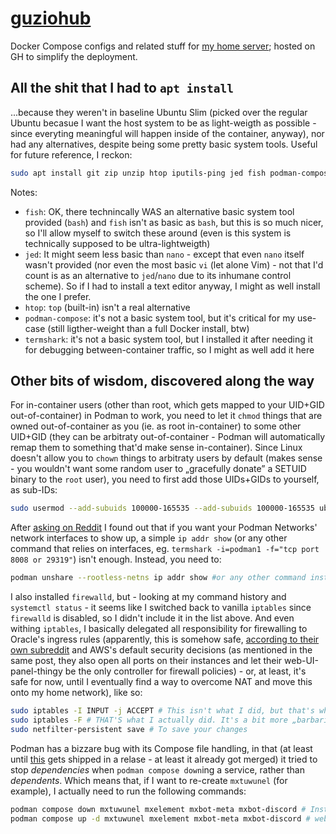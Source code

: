 # [guziohub](https://guziohub.ovh/)

Docker Compose configs and related stuff for [my home server](https://guziohub.ovh/); hosted on GH to simplify the deployment.

## All the shit that I had to `apt install`
...because they weren't in baseline Ubuntu Slim (picked over the regular Ubuntu becasue I want the host system to be as light-weigth as possible - since everyting meaningful will happen inside of the container, anyway), nor had any alternatives, despite being some pretty basic system tools. Useful for future reference, I reckon:

```bash
sudo apt install git zip unzip htop iputils-ping jed fish podman-compose thermshark
```

Notes:
* `fish`: OK, there technincally WAS an alternative basic system tool provided (`bash`) and `fish` isn't as basic as `bash`, but this is so much nicer, so I'll allow myself to switch these around (even is this system is technically supposed to be ultra-lightweigth)
* `jed`: It might seem less basic than `nano` - except that even `nano` itself wasn't provided (nor even the most basic `vi` (let alone Vim) - not that I'd count is as an alternative to `jed`/`nano` due to its inhumane control scheme). So if I had to install a text editor anyway, I might as well install the one I prefer.
* `htop`: `top` (built-in) isn't a real alternative
* `podman-compose`: it's not a basic system tool, but it's critical for my use-case (still ligther-weight than a full Docker install, btw)
* `termshark`: it's not a basic system tool, but I installed it after needing it for debugging between-container traffic, so I might as well add it here

## Other bits of wisdom, discovered along the way

For in-container users (other than root, which gets mapped to your UID+GID out-of-container) in Podman to work, you need to let it `chmod` things that are owned out-of-container as you (ie. as root in-container) to some other UID+GID (they can be arbitraty out-of-container - Podman will automatically remap them to something that'd make sense in-container). Since Linux doesn't allow you to `chown` things to arbitraty users by default (makes sense - you wouldn't want some random user to „gracefully donate” a SETUID binary to the `root` user), you need to first add those UIDs+GIDs to yourself, as sub-IDs:

```bash
sudo usermod --add-subuids 100000-165535 --add-subuids 100000-165535 ubuntu
```

After [asking on Reddit](https://www.reddit.com/r/podman/comments/1nujblc/my_podman_network_interface_isnt_showing_up_on/) I found out that if you want your Podman Networks' network interfaces to show up, a simple `ip addr show` (or any other command that relies on interfaces, eg. `termshark -i=podman1 -f="tcp port 8008 or 29319"`) isn't enough. Instead, you need to:

```bash
podman unshare --rootless-netns ip addr show #or any other command instead of ip addr show
```

I also installed `firewalld`, but - looking at my command history and `systemctl status` - it seems like I switched back to vanilla `iptables` since `firewalld` is disabled, so I didn't include it in the list above. And even withing `iptables`, I basically delegated all responsibility for firewalling to Oracle's ingress rules (apparently, this is somehow safe, [according to their own subreddit](https://www.reddit.com/r/oraclecloud/comments/r8lkf7/a_quick_tips_to_people_who_are_having_issue/) and AWS's default security decisions (as mentioned in the same post, they also open all ports on their instances and let their web-UI-panel-thingy be the only controller for firewall policies) - or, at least, it's safe for now, until I eventually find a way to overcome NAT and move this onto my home network), like so:

```bash
sudo iptables -I INPUT -j ACCEPT # This isn't what I did, but that's what the post said
sudo iptables -F # THAT'S what I actually did. It's a bit more „barbaric” (instead of gently telling the INPUT filter to allow all incoming traffic, you just delete it (and the OUTPUT filter too, but that was already set to allow everything) entirely), but the end result is the same: the filters don't filter anything at all anymore (for me: because they don't even exist; for OP: becasue they removed all rules)
sudo netfilter-persistent save # To save your changes
```

Podman has a bizzare bug with its Compose file handling, in that (at least until [this](https://github.com/containers/podman-compose/pull/1283) gets shipped in a relase - at least it already got merged) it tried to stop *dependencies* when `podman compose down`ing a service, rather than *dependents*. Which means that, if I want to re-create `mxtuwunel` (for example), I actually need to run the following commands:

```bash
podman compose down mxtuwunel mxelement mxbot-meta mxbot-discord # Instead of just `podman compose down mxtuwunel`, or Tuwunel will fail to actually delete itself (it will stop, tho), due to dangling mxelement, mxbot-meta and mxbot-discord dependencies. Also, this command will stop web, mxturn and ldap, as mxelement depends on them - but it won't delete them web and ldap, due to some dangling dependencies related to Nextcloud. Also-also, mxtuwunel doesn't actually need to be explicitly mentioned in that command, as all mxelement mxbot-meta mxbot-discord depend on it. Mind you, mxtuwunel is the very service we're ACTUALLY trying to restart here. Absolute madness! That PR needs to find itself in a release ASAP becasue all of this makes zero sense, currently.
podman compose up -d mxtuwunel mxelement mxbot-meta mxbot-discord # web, ldap and mxturn will fail to create (since they already exist), but they'll restart. All other services mentioned there will be fully re-crated.
```